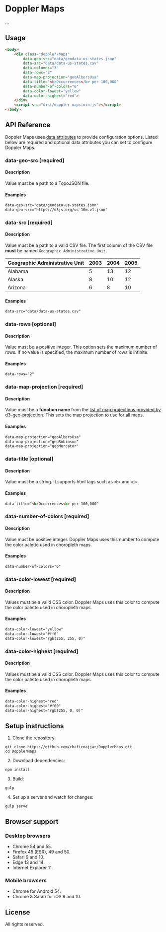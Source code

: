 # Doppler Maps

...

## Usage

```html
<body>
    <div class="doppler-maps"
        data-geo-src="data/geodata-us-states.json"
        data-src="data/data-us-states.csv"
        data-columns="3"
        data-rows="2"
        data-map-projection="geoAlbersUsa"
        data-title="<b>Occurrences</b> per 100,000"
        data-number-of-colors="6"
        data-color-lowest="yellow"
        data-color-highest="red">
    </div>
    <script src="dist/doppler-maps.min.js"></script>
</body>
```

## API Reference

Doppler Maps uses [data attributes](https://developer.mozilla.org/en/docs/Web/Guide/HTML/Using_data_attributes) to provide configuration options. Listed below are required and optional data attributes you can set to configure Doppler Maps.


### data-geo-src [required]

#### Description

Value must be a path to a TopoJSON file.

#### Examples

```html
data-geo-src="data/geodata-us-states.json"
data-geo-src="https://d3js.org/us-10m.v1.json"
```

### data-src [required]

#### Description

Value must be a path to a valid CSV file. The first column of the CSV file **must** be named `Geographic Administrative Unit`.

| Geographic Administrative Unit | 2003 | 2004 | 2005 |
| ------------------------------ | ---- | ---- | ---- |
| Alabama                        | 5    | 13   | 12   |
| Alaska                         | 8    | 10   | 12   |
| Arizona                        | 6    | 8    | 10   |

#### Examples

```html
data-src="data/data-us-states.csv"
```

### data-rows [optional]

#### Description

Value must be a positive integer. This option sets the maximum number of rows. If no value is specified, the maximum number of rows is infinite.

#### Examples

```html
data-rows="2"
```

### data-map-projection [required]

#### Description

Value must be a **function name** from the [list of map projections provided by d3-geo-projection](https://github.com/d3/d3-geo-projection#projections). This sets the map projection to use for all maps.

#### Examples

```html
data-map-projection="geoAlbersUsa"
data-map-projection="geoRobinson"
data-map-projection="geoMercator"
```

### data-title [optional]

#### Description

Value must be a string. It supports html tags such as `<b>` and `<i>`.

#### Examples

```html
data-title="<b>Occurrences<b> per 100,000"
```

### data-number-of-colors [required]

#### Description

Value must be positive integer. Doppler Maps uses this number to compute the color palette used in choropleth maps.

#### Examples

```html
data-number-of-colors="6"
```

### data-color-lowest [required]

#### Description

Values must be a valid CSS color. Doppler Maps uses this color to compute the color palette used in choropleth maps.

#### Examples

```html
data-color-lowest="yellow"
data-color-lowest="#ff0"
data-color-lowest="rgb(255, 255, 0)"
```

### data-color-highest [required]

#### Description

Values must be a valid CSS color. Doppler Maps uses this color to compute the color palette used in choropleth maps.

#### Examples

```html
data-color-highest="red"
data-color-highest="#f00"
data-color-highest="rgb(255, 0, 0)"
```


## Setup instructions


1) Clone the repository:

```
git clone https://github.com/chaficnajjar/DopplerMaps.git
cd DopplerMaps
```

2) Download dependencies:

```
npm install
```

3) Build:

```
gulp
```

4) Set up a server and watch for changes:

```
gulp serve
```


## Browser support

### Desktop browsers

+ Chrome 54 and 55.
+ Firefox 45 (ESR), 49 and 50.
+ Safari 9 and 10.
+ Edge 13 and 14.
+ Internet Explorer 11.

### Mobile browsers

+ Chrome for Android 54.
+ Chrome & Safari for iOS 9 and 10.


## License

All rights reserved.
